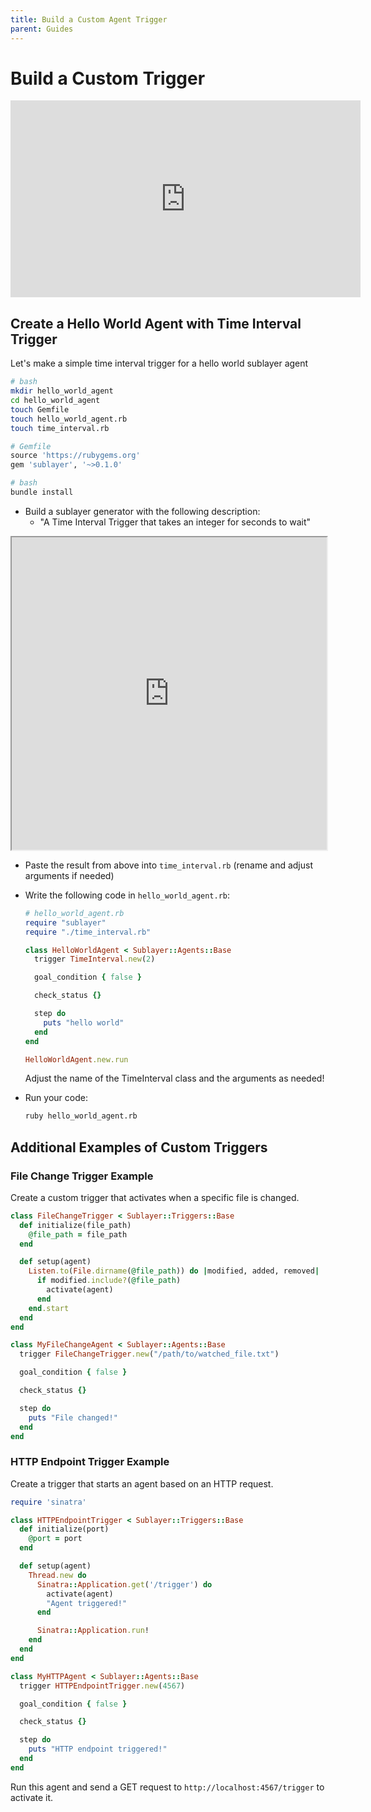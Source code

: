 ```yaml
---
title: Build a Custom Agent Trigger
parent: Guides
---
```

# Build a Custom Trigger

<iframe width="560" height="315" src="https://www.youtube.com/embed/UqaSRtoaOh4?si=fdcnLXfuSlIgobdL" title="YouTube video player" frameborder="0" allow="accelerometer; autoplay; clipboard-write; encrypted-media; gyroscope; picture-in-picture; web-share" referrerpolicy="strict-origin-when-cross-origin" allowfullscreen></iframe>

## Create a Hello World Agent with Time Interval Trigger

Let's make a simple time interval trigger for a hello world sublayer agent

```bash
# bash
mkdir hello_world_agent
cd hello_world_agent
touch Gemfile
touch hello_world_agent.rb
touch time_interval.rb
```

```ruby
# Gemfile
source 'https://rubygems.org'
gem 'sublayer', '~>0.1.0'
```

```bash
# bash
bundle install
```

* Build a sublayer generator with the following description:
    * "A Time Interval Trigger that takes an integer for seconds to wait"
<iframe src="https://blueprints.sublayer.com/interactive-code-generator/sublayer-triggers?example=false" width="100%" height="500px"></iframe>

* Paste the result from above into `time_interval.rb` (rename and adjust arguments if needed)
* Write the following code in `hello_world_agent.rb`:

  ```ruby
  # hello_world_agent.rb
  require "sublayer"
  require "./time_interval.rb"

  class HelloWorldAgent < Sublayer::Agents::Base
    trigger TimeInterval.new(2)

    goal_condition { false }

    check_status {}

    step do
      puts "hello world"
    end
  end

  HelloWorldAgent.new.run
  ```

  Adjust the name of the TimeInterval class and the arguments as needed!

* Run your code:

  ```bash
  ruby hello_world_agent.rb
  ```

## Additional Examples of Custom Triggers

### File Change Trigger Example
Create a custom trigger that activates when a specific file is changed.

```ruby
class FileChangeTrigger < Sublayer::Triggers::Base
  def initialize(file_path)
    @file_path = file_path
  end

  def setup(agent)
    Listen.to(File.dirname(@file_path)) do |modified, added, removed|
      if modified.include?(@file_path)
        activate(agent)
      end
    end.start
  end
end

class MyFileChangeAgent < Sublayer::Agents::Base
  trigger FileChangeTrigger.new("/path/to/watched_file.txt")

  goal_condition { false }

  check_status {}

  step do
    puts "File changed!"
  end
end
```

### HTTP Endpoint Trigger Example
Create a trigger that starts an agent based on an HTTP request.

```ruby
require 'sinatra'

class HTTPEndpointTrigger < Sublayer::Triggers::Base
  def initialize(port)
    @port = port
  end

  def setup(agent)
    Thread.new do
      Sinatra::Application.get('/trigger') do
        activate(agent)
        "Agent triggered!"
      end

      Sinatra::Application.run!
    end
  end
end

class MyHTTPAgent < Sublayer::Agents::Base
  trigger HTTPEndpointTrigger.new(4567)

  goal_condition { false }

  check_status {}

  step do
    puts "HTTP endpoint triggered!"
  end
end
```

Run this agent and send a GET request to `http://localhost:4567/trigger` to activate it.